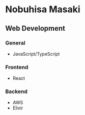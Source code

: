 # Nobuhisa Masaki

## Web Development

### General

- JavaScript/TypeScript

### Frontend

- React

### Backend

- AWS
- Elixir

<!---
aNobuhisaMasaki/aNobuhisaMasaki is a ✨ special ✨ repository because its `README.md` (this file) appears on your GitHub profile.
You can click the Preview link to take a look at your changes.
--->
